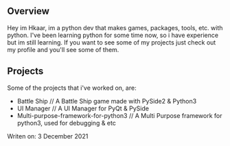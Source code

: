 ## Overview
Hey im Hkaar, im a python dev that makes games, packages, tools, etc. with python.
I've been learning python for some time now, so i have experience but im still learning.
If you want to see some of my projects just check out my profile and you'll see some
of them.

## Projects
Some of the projects that i've worked on, are:
- Battle Ship // A Battle Ship game made with PySide2 & Python3
- UI Manager // A UI Manager for PyQt & PySide
- Multi-purpose-framework-for-python3 // A Multi Purpose framework for python3, used for debugging & etc

Writen on: 3 December 2021
